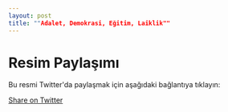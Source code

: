 ```yaml
---
layout: post
title: ""Adalet, Demokrasi, Eğitim, Laiklik""
---
```


<h1>Resim Paylaşımı</h1>
<p>Bu resmi Twitter'da paylaşmak için aşağıdaki bağlantıya tıklayın:</p>
<a href="https://twitter.com/intent/tweet?text=Check%20out%20this%20image!&url=https://ikidenizz.github.io/assets/images/Adalet.png" target="_blank">Share on Twitter</a>
 
